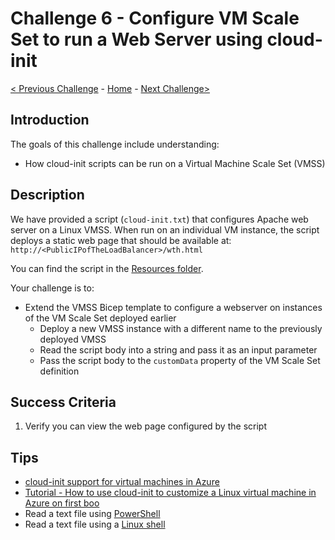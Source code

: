 # Challenge 6 - Configure VM Scale Set to run a Web Server using cloud-init

[< Previous Challenge](./Bicep-Challenge-05.md) - [Home](../readme.md) - [Next Challenge>](./Bicep-Challenge-07.md)

## Introduction

The goals of this challenge include understanding:
- How cloud-init scripts can be run on a Virtual Machine Scale Set (VMSS)

## Description

We have provided a script (`cloud-init.txt`) that configures Apache web server on a Linux VMSS. When run on an individual VM instance, the script deploys a static web page that should be available at: `http://<PublicIPofTheLoadBalancer>/wth.html`  

You can find the script in the [Resources folder](./Resources).

Your challenge is to:

- Extend the VMSS Bicep template to configure a webserver on instances of the VM Scale Set deployed earlier
    - Deploy a new VMSS instance with a different name to the previously deployed VMSS
    - Read the script body into a string and pass it as an input parameter
    - Pass the script body to the `customData` property of the VM Scale Set definition

## Success Criteria

1. Verify you can view the web page configured by the script

## Tips

- [cloud-init support for virtual machines in Azure](https://docs.microsoft.com/en-us/azure/virtual-machines/linux/using-cloud-init)
- [Tutorial - How to use cloud-init to customize a Linux virtual machine in Azure on first boo](https://docs.microsoft.com/en-us/azure/virtual-machines/linux/tutorial-automate-vm-deployment)
- Read a text file using [PowerShell](https://docs.microsoft.com/en-us/powershell/module/microsoft.powershell.management/get-content?view=powershell-7.1)
- Read a text file using a [Linux shell](https://askubuntu.com/questions/261900/how-do-i-open-a-text-file-in-my-terminal)
